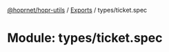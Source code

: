 [@hoprnet/hopr-utils](../README.md) / [Exports](../modules.md) / types/ticket.spec

# Module: types/ticket.spec
